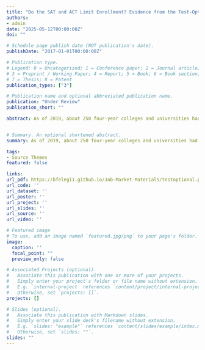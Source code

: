 ```yaml
---
title: "Do the SAT and ACT Limit Enrollment? Evidence from the Test-Optional Movement"
authors:
- admin
date: "2025-05-12T00:00:00Z"
doi: ""

# Schedule page publish date (NOT publication's date).
publishDate: "2017-01-01T00:00:00Z"

# Publication type.
# Legend: 0 = Uncategorized; 1 = Conference paper; 2 = Journal article;
# 3 = Preprint / Working Paper; 4 = Report; 5 = Book; 6 = Book section;
# 7 = Thesis; 8 = Patent
publication_types: ["3"]

# Publication name and optional abbreviated publication name.
publication: "Under Review"
publication_short: ""

abstract: As of 2019, about 250 four-year colleges and universities had adopted a test-optional application procedure that allowed students to apply for admission without submitting an SAT or ACT score. Many schools adopted this procedure to encourage greater racial and socioeconomic diversity among admitted students. Unfortunately, we know little about the impact of test- optional policies. In this paper, I use a difference-in-differences design to examine the impact of this reform on schools that adopted the policies between 2005 and 2014. Compared to schools that did not switch, test-optional schools witnessed an 18.2 log point increase in the number of minority enrollments and a 10.2 log point increase in the number of Pell Grant students. I also show that test-optional policies affect financial aid disbursements. After switching, schools experienced an increase in the number of students receiving institutional grant aid, but decreases in the average aid granted. Schools offset the decrease in grant aid by increasing the availability of institutional loans. These results take on heightened importance as nearly 800 additional four- year college and universities adopted these policies in response to the COVID-19 pandemic.


# Summary. An optional shortened abstract.
summary: As of 2019, about 250 four-year colleges and universities had adopted a test-optional application procedure that allowed students to apply for admission without submitting an SAT or ACT score. Many schools adopted this procedure to encourage greater racial and socioeconomic diversity among admitted students. Unfortunately, we know little about the impact of test- optional policies. In this paper, I use a difference-in-differences design to examine the impact of this reform on schools that adopted the policies between 2005 and 2014. Compared to schools that did not switch, test-optional schools witnessed an 18.2 log point increase in the number of minority enrollments and a 10.2 log point increase in the number of Pell Grant students. I also show that test-optional policies affect financial aid disbursements. After switching, schools experienced an increase in the number of students receiving institutional grant aid, but decreases in the average aid granted. Schools offset the decrease in grant aid by increasing the availability of institutional loans. These results take on heightened importance as nearly 800 additional four- year college and universities adopted these policies in response to the COVID-19 pandemic.

tags:
- Source Themes
featured: false

links:
url_pdf: https://bfelegi1.github.io/Job-Market-Materials/testoptional.pdf
url_code: ''
url_dataset: ''
url_poster: ''
url_project: ''
url_slides: ''
url_source: ''
url_video: ''

# Featured image
# To use, add an image named `featured.jpg/png` to your page's folder. 
image:
  caption: ''
  focal_point: ""
  preview_only: false

# Associated Projects (optional).
#   Associate this publication with one or more of your projects.
#   Simply enter your project's folder or file name without extension.
#   E.g. `internal-project` references `content/project/internal-project/index.md`.
#   Otherwise, set `projects: []`.
projects: []

# Slides (optional).
#   Associate this publication with Markdown slides.
#   Simply enter your slide deck's filename without extension.
#   E.g. `slides: "example"` references `content/slides/example/index.md`.
#   Otherwise, set `slides: ""`.
slides: ""
---
```

